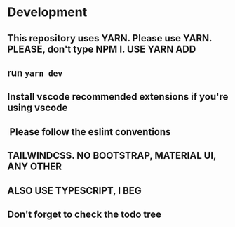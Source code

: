 # Development

## This repository uses YARN. Please use YARN. PLEASE, don't type NPM I. USE YARN ADD

## run ```yarn dev```

## Install vscode recommended extensions if you're using vscode

##  Please follow the eslint conventions

## TAILWINDCSS. NO BOOTSTRAP, MATERIAL UI, ANY OTHER

## ALSO USE TYPESCRIPT, I BEG

## Don't forget to check the todo tree
